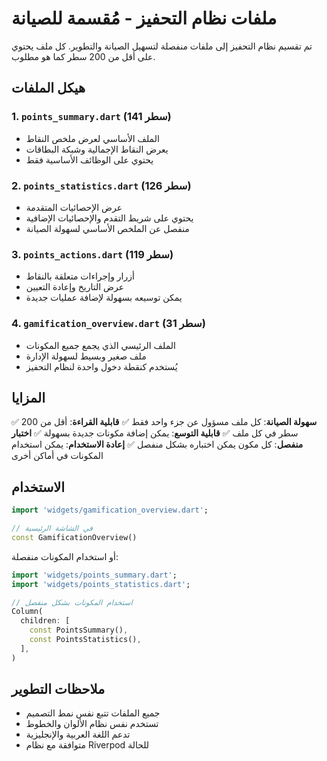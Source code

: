 # ملفات نظام التحفيز - مُقسمة للصيانة

تم تقسيم نظام التحفيز إلى ملفات منفصلة لتسهيل الصيانة والتطوير. كل ملف يحتوي على أقل من 200 سطر كما هو مطلوب.

## هيكل الملفات

### 1. `points_summary.dart` (141 سطر)

- الملف الأساسي لعرض ملخص النقاط
- يعرض النقاط الإجمالية وشبكة البطاقات
- يحتوي على الوظائف الأساسية فقط

### 2. `points_statistics.dart` (126 سطر)

- عرض الإحصائيات المتقدمة
- يحتوي على شريط التقدم والإحصائيات الإضافية
- منفصل عن الملخص الأساسي لسهولة الصيانة

### 3. `points_actions.dart` (119 سطر)

- أزرار وإجراءات متعلقة بالنقاط
- عرض التاريخ وإعادة التعيين
- يمكن توسيعه بسهولة لإضافة عمليات جديدة

### 4. `gamification_overview.dart` (31 سطر)

- الملف الرئيسي الذي يجمع جميع المكونات
- ملف صغير وبسيط لسهولة الإدارة
- يُستخدم كنقطة دخول واحدة لنظام التحفيز

## المزايا

✅ **سهولة الصيانة**: كل ملف مسؤول عن جزء واحد فقط
✅ **قابلية القراءة**: أقل من 200 سطر في كل ملف
✅ **قابلية التوسع**: يمكن إضافة مكونات جديدة بسهولة
✅ **اختبار منفصل**: كل مكون يمكن اختباره بشكل منفصل
✅ **إعادة الاستخدام**: يمكن استخدام المكونات في أماكن أخرى

## الاستخدام

```dart
import 'widgets/gamification_overview.dart';

// في الشاشة الرئيسية
const GamificationOverview()
```

أو استخدام المكونات منفصلة:

```dart
import 'widgets/points_summary.dart';
import 'widgets/points_statistics.dart';

// استخدام المكونات بشكل منفصل
Column(
  children: [
    const PointsSummary(),
    const PointsStatistics(),
  ],
)
```

## ملاحظات التطوير

- جميع الملفات تتبع نفس نمط التصميم
- تستخدم نفس نظام الألوان والخطوط
- تدعم اللغة العربية والإنجليزية
- متوافقة مع نظام Riverpod للحالة
